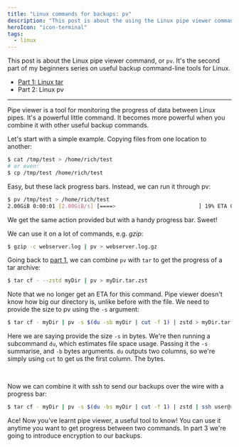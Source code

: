 ```yaml
---
title: "Linux commands for backups: pv"
description: "This post is about the using the Linux pipe viewer command, or pv."
heroIcon: "icon-terminal"
tags:
  - linux
---
```


This post is about the Linux pipe viewer command, or `pv`. It's the second part
of my beginners series on useful backup command-line tools for Linux.

* [Part 1: Linux tar](/blog/linux-commands-for-backups-tar/)
* Part 2: Linux pv

<hr class="-short-within-content">

Pipe viewer is a tool for monitoring the progress of data between Linux pipes.
It's a powerful little command. It becomes more powerful when you combine it
with other useful backup commands.

Let's start with a simple example. Copying files from one location to another:

```bash
$ cat /tmp/test > /home/rich/test
# or even:
$ cp /tmp/test /home/rich/test
```

Easy, but these lack progress bars. Instead, we can run it through pv:

```bash
$ pv /tmp/test > /home/rich/test
2.00GiB 0:00:01 [2.00GiB/s] [====>                          ] 19% ETA 0:00:04
```

We get the same action provided but with a handy progress bar. Sweet!

We can use it on a lot of commands, e.g. _gzip_:

```bash
$ gzip -c webserver.log | pv > webserver.log.gz
```

Going back to [part 1](/blog/linux-commands-for-backups-tar/), we
can combine `pv` with `tar` to get the progress of a tar archive:

```bash
$ tar cf - --zstd myDir | pv > myDir.tar.zst
```

Note that we no longer get an ETA for this command. Pipe viewer doesn't know how
big our directory is, unlike before with the file. We need to provide the size
to pv using the `-s` argument:

```bash
$ tar cf - myDir | pv -s $(du -sb myDir | cut -f 1) | zstd > myDir.tar.zst
```

Here we are saying provide the size `-s` in bytes. We're then running a
subcommand `du`, which estimates file space usage. Passing it the `-s`
summarise, and `-b` bytes arguments. `du` outputs two columns, so we're simply
using `cut` to get us the first column. The bytes.

<br>

Now we can combine it with ssh to send our backups over the wire with a
progress bar:

```bash
$ tar cf - myDir | pv -s $(du -bs myDir | cut -f 1) | zstd | ssh user@remote-server "cat > myArchiveDir.tar.zst"
```

Ace! Now you've learnt pipe viewer, a useful tool to know! You can use it
anytime you want to get progress between two commands. In part 3 we're going to
introduce encryption to our backups.
